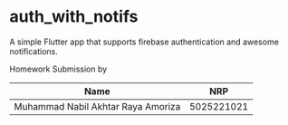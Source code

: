 # auth_with_notifs

A simple Flutter app that supports firebase authentication and awesome notifications.

Homework Submission by

| Name | NRP |
| --- | --- |
| Muhammad Nabil Akhtar Raya Amoriza | 5025221021 |